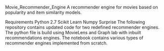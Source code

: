 Movie_Recommender_Engine
A recommender engine for movies based on popularity and item similarity models.

Requirements
Python 2.7
Scikit Learn
Numpy
Surprise
The following repository contains updated code for two redefined recommender engines. The python file is build using MovieLens and Graph lab with inbuilt recommendations engines. The notebook contains various types of recommender engines implemented from scratch.
